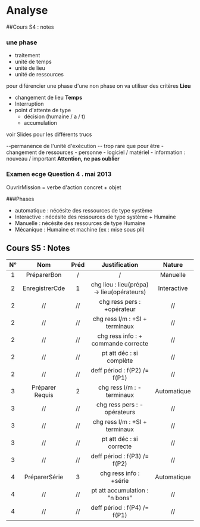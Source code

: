 # Analyse
##Cours S4 : notes 
### une phase 
- traitement 
- unité de temps
- unité de lieu
- unité de ressources 

pour diférencier une phase d'une non phase on va utiliser des critères
**Lieu**
- changement de lieu
**Temps**
- Interruption
- point d'attente de type 
	- décision (humaine / a / t)
	- accumulation 

voir Slides pour les différents trucs

--permanence de l'unité d'exécution -- trop rare que pour être 
-changement de ressources
	- personne 
	- logiciel / matériel
	- information : nouveau / important **Attention, ne pas oublier**

### Examen ecge Question 4 . mai 2013

OuvrirMission = verbe d'action concret + objet

###Phases

- automatique : nécésite des ressources de type système 
- Interactive : nécésite des ressources de type système + Humaine
- Manuelle    :	nécésite des ressources de type Humaine
- Mécanique   :	Humaine et machine (ex : mise sous pli)

## Cours S5 : Notes
| N° | Nom | Préd | Justification | Nature |
|:--:|:---:|:----:|:-------------:|:------:| 
|  1   | PréparerBon  | / | / | Manuelle |  
|  2   | EnregistrerCde | 1 | chg lieu : lieu(prépa) -> lieu(opérateurs) | Interactive |
|  2   | // | // | chg ress pers : +opérateur | // |
|  2   | // | // | chg ress l/m : +SI + terminaux | // |
|  2   | // | // | chg ress info : + commande correcte | // |
|  2   | // | // | pt att déc : si complète | // |
|  2   | // | // | deff périod : f(P2) /= f(P1) | // |
|  3   | Préparer Requis | 2 | chg ress l/m : -terminaux | Automatique |
|  3   | // | // | chg ress pers : -opérateurs | // |
|  3   | // | // | chg ress l/m	: +SI +	terminaux | // |
|  3   | // | // | pt att déc :	si correcte | // |
|  3   | // | // | deff	périod : f(P3) /= f(P2) | // |
|  4   | PréparerSérie | 3 | chg ress info : +série | Automatique |
|  4   | // | // | pt att accumulation : "n bons" | // |
|  4   | // | // | deff	périod : f(P4) /= f(P1)	| // |






 
